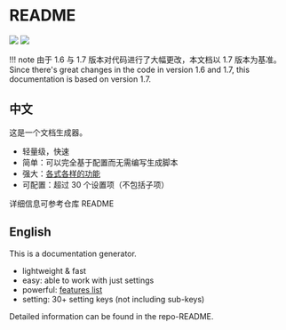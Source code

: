 # README
![](https://img.shields.io/badge/LICENSE-MIT-lightgrey) ![](https://img.shields.io/badge/Doctree-v1.6-green)

!!! note
	由于 1.6 与 1.7 版本对代码进行了大幅更改，本文档以 1.7 版本为基准。
	Since there's great changes in the code in version 1.6 and 1.7, this documentation is based on version 1.7.

## 中文
这是一个文档生成器。
* 轻量级，快速
* 简单：可以完全基于配置而无需编写生成脚本
* 强大：[各式各样的功能](zh/features.html)
* 可配置：超过 30 个设置项（不包括子项）

详细信息可参考仓库 README

## English
This is a documentation generator.
* lightweight & fast
* easy: able to work with just settings
* powerful: [features list](en/features.html)
* setting: 30+ setting keys (not including sub-keys)

Detailed information can be found in the repo-README.
